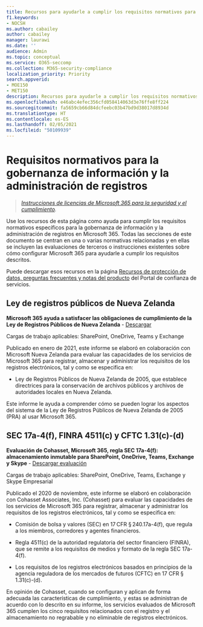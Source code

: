 ```yaml
---
title: Recursos para ayudarle a cumplir los requisitos normativos para la gobernanza de información y la administración de registros
f1.keywords:
- NOCSH
ms.author: cabailey
author: cabailey
manager: laurawi
ms.date: ''
audience: Admin
ms.topic: conceptual
ms.service: O365-seccomp
ms.collection: M365-security-compliance
localization_priority: Priority
search.appverid:
- MOE150
- MET150
description: Recursos para ayudarle a cumplir los requisitos normativos para la gobernanza de información y la administración de registros.
ms.openlocfilehash: e46abc4efec356cfd058414063d3e76ffe8ff224
ms.sourcegitcommit: fa5659cb66d84dcfeebc03b47bd9d38017d8934d
ms.translationtype: HT
ms.contentlocale: es-ES
ms.lasthandoff: 02/05/2021
ms.locfileid: "50109939"
---
```

# <a name="regulatory-requirements-for-information-governance-and-records-management"></a>Requisitos normativos para la gobernanza de información y la administración de registros

>*[Instrucciones de licencias de Microsoft 365 para la seguridad y el cumplimiento](https://aka.ms/ComplianceSD).*

Use los recursos de esta página como ayuda para cumplir los requisitos normativos específicos para la gobernanza de información y la administración de registros en Microsoft 365. Todas las secciones de este documento se centran en una o varias normativas relacionadas y en ellas se incluyen las evaluaciones de terceros o instrucciones existentes sobre cómo configurar Microsoft 365 para ayudarle a cumplir los requisitos descritos.

Puede descargar esos recursos en la página [Recursos de protección de datos, preguntas frecuentes y notas del producto](https://servicetrust.microsoft.com/ViewPage/TrustDocuments) del Portal de confianza de servicios.

## <a name="new-zealand-public-records-act"></a>Ley de registros públicos de Nueva Zelanda

**Microsoft 365 ayuda a satisfacer las obligaciones de cumplimiento de la Ley de Registros Públicos de Nueva Zelanda** - [Descargar](https://aka.ms/NZPRA)

Cargas de trabajo aplicables: SharePoint, OneDrive, Teams y Exchange

Publicado en enero de 2021, este informe se elaboró en colaboración con Microsoft Nueva Zelanda para evaluar las capacidades de los servicios de Microsoft 365 para registrar, almacenar y administrar los requisitos de los registros electrónicos, tal y como se especifica en: 

- Ley de Registros Públicos de Nueva Zelanda de 2005, que establece directrices para la conservación de archivos públicos y archivos de autoridades locales en Nueva Zelanda.

Este informe le ayuda a comprender cómo se pueden lograr los aspectos del sistema de la Ley de Registros Públicos de Nueva Zelanda de 2005 (PRA) al usar Microsoft 365.

## <a name="sec-17a-4f-finra-4511c-and-cftc-131c-d"></a>SEC 17a-4(f), FINRA 4511(c) y CFTC 1.31(c)-(d)

**Evaluación de Cohasset, Microsoft 365, regla SEC 17a-4(f): almacenamiento inmutable para SharePoint, OneDrive, Teams, Exchange y Skype** - [Descargar evaluación](https://servicetrust.microsoft.com/ViewPage/TrustDocuments?command=Download&downloadType=Document&downloadId=9fa8349d-a0c9-47d9-93ad-472aa0fa44ec&docTab=6d000410-c9e9-11e7-9a91-892aae8839ad_FAQ_and_White_Papers)

Cargas de trabajo aplicables: SharePoint, OneDrive, Teams, Exchange y Skype Empresarial

Publicado el 2020 de noviembre, este informe se elaboró en colaboración con Cohasset Associates, Inc. (Cohasset) para evaluar las capacidades de los servicios de Microsoft 365 para registrar, almacenar y administrar los requisitos de los registros electrónicos, tal y como se especifica en:  

- Comisión de bolsa y valores (SEC) en 17 CFR § 240.17a-4(f), que regula a los miembros, corredores y agentes financieros.  

- Regla 4511(c) de la autoridad regulatoria del sector financiero (FINRA), que se remite a los requisitos de medios y formato de la regla SEC 17a-4(f).  

- Los requisitos de los registros electrónicos basados en principios de la agencia reguladora de los mercados de futuros (CFTC) en 17 CFR § 1.31(c)-(d).

En opinión de Cohasset, cuando se configuran y aplican de forma adecuada las características de cumplimiento, y estas se administran de acuerdo con lo descrito en su informe, los servicios evaluados de Microsoft 365 cumplen los cinco requisitos relacionados con el registro y el almacenamiento no regrabable y no eliminable de registros electrónicos.